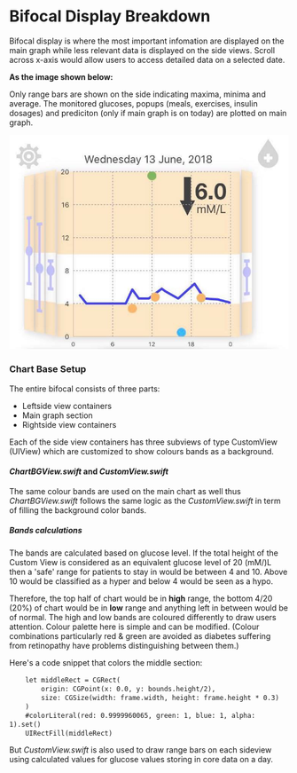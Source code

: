 # Bifocal Display Breakdown

Bifocal display is where the most important infomation are displayed on the main graph while less relevant data is displayed on the side views. Scroll across x-axis would allow users to access detailed data on a selected date.

**As the image shown below:**

Only range bars are shown on the side indicating maxima, minima and average.  The monitored glucoses, popups (meals, exercises, insulin dosages) and prediciton (only if main graph is on today) are plotted on main graph.

![Image of Bifocal](Bifocal.png)


### Chart Base Setup

The entire bifocal consists of three parts: 
  * Leftside view containers
  * Main graph section
  * Rightside view containers

Each of the side view containers has three subviews of type CustomView (UIView) which are customized to show colours bands as a background. 
#### *ChartBGView.swift* and *CustomView.swift*
The same colour bands are used on the main chart as well thus *ChartBGView.swift* follows the same logic as the *CustomView.swift* in term of filling the background color bands.

##### Bands calculations
The bands are calculated based on glucose level. 
If the total height of the Custom View is considered as an equivalent glucose level of 20 (mM/)L  then a 'safe' range for patients to stay in would be between 4 and 10. Above 10 would be classified as a hyper and below 4 would be seen as a hypo.

Therefore, the top half of chart would be in **high** range, the bottom 4/20 (20%) of chart would be in **low** range and anything left in between would be of normal. The high and low bands are coloured differently to draw users attention. Colour palette here is simple and can be modified. (Colour combinations particularly red & green are avoided as diabetes suffering from retinopathy have problems distinguishing between them.)

Here's a code snippet that colors the middle section:


        let middleRect = CGRect(
            origin: CGPoint(x: 0.0, y: bounds.height/2),
            size: CGSize(width: frame.width, height: frame.height * 0.3)
        )
        #colorLiteral(red: 0.9999960065, green: 1, blue: 1, alpha: 1).set()
        UIRectFill(middleRect)
    


But *CustomView.swift* is also used to draw range bars on each sideview using calculated values for glucose values storing in core data on a day.
